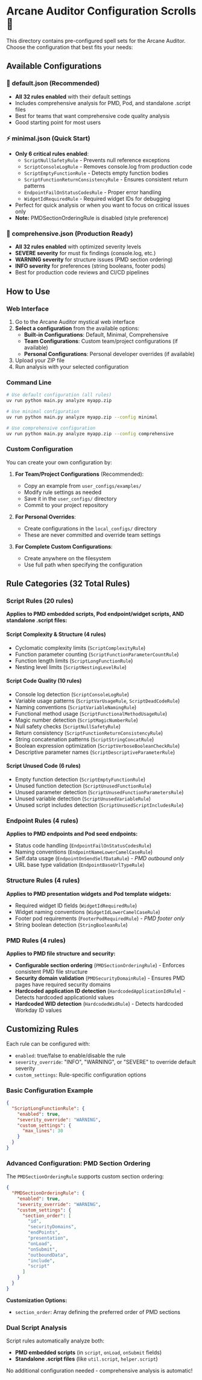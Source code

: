 # Arcane Auditor Configuration Scrolls 📜

This directory contains pre-configured spell sets for the Arcane Auditor. Choose the configuration that best fits your needs:

## Available Configurations

### 🚀 **default.json** (Recommended)

- **All 32 rules enabled** with their default settings
- Includes comprehensive analysis for PMD, Pod, and standalone .script files
- Best for teams that want comprehensive code quality analysis
- Good starting point for most users

### ⚡ **minimal.json** (Quick Start)

- **Only 6 critical rules enabled**:
  - `ScriptNullSafetyRule` - Prevents null reference exceptions
  - `ScriptConsoleLogRule` - Removes console.log from production code
  - `ScriptEmptyFunctionRule` - Detects empty function bodies
  - `ScriptFunctionReturnConsistencyRule` - Ensures consistent return patterns
  - `EndpointFailOnStatusCodesRule` - Proper error handling
  - `WidgetIdRequiredRule` - Required widget IDs for debugging
- Perfect for quick analysis or when you want to focus on critical issues only
- **Note:** PMDSectionOrderingRule is disabled (style preference)

### 🎯 **comprehensive.json** (Production Ready)

- **All 32 rules enabled** with optimized severity levels
- **SEVERE severity** for must fix findings (console.log, etc.)
- **WARNING severity** for structure issues (PMD section ordering)
- **INFO severity** for preferences (string booleans, footer pods)
- Best for production code reviews and CI/CD pipelines

## How to Use

### Web Interface

1. Go to the Arcane Auditor mystical web interface
2. **Select a configuration** from the available options:
   - **Built-in Configurations**: Default, Minimal, Comprehensive
   - **Team Configurations**: Custom team/project configurations (if available)
   - **Personal Configurations**: Personal developer overrides (if available)
3. Upload your ZIP file
4. Run analysis with your selected configuration

### Command Line

```bash
# Use default configuration (all rules)
uv run python main.py analyze myapp.zip

# Use minimal configuration
uv run python main.py analyze myapp.zip --config minimal

# Use comprehensive configuration
uv run python main.py analyze myapp.zip --config comprehensive
```

### Custom Configuration

You can create your own configuration by:

1. **For Team/Project Configurations** (Recommended):
   - Copy an example from `user_configs/examples/`
   - Modify rule settings as needed
   - Save it in the `user_configs/` directory
   - Commit to your project repository

2. **For Personal Overrides**:
   - Create configurations in the `local_configs/` directory
   - These are never committed and override team settings

3. **For Complete Custom Configurations**:
   - Create anywhere on the filesystem
   - Use full path when specifying the configuration

## Rule Categories (32 Total Rules)

### Script Rules (20 rules)

**Applies to PMD embedded scripts, Pod endpoint/widget scripts, AND standalone .script files:**

#### Script Complexity & Structure (4 rules)

- Cyclomatic complexity limits (`ScriptComplexityRule`)
- Function parameter counting (`ScriptFunctionParameterCountRule`)
- Function length limits (`ScriptLongFunctionRule`)
- Nesting level limits (`ScriptNestingLevelRule`)

#### Script Code Quality (10 rules)

- Console log detection (`ScriptConsoleLogRule`)
- Variable usage patterns (`ScriptVarUsageRule`, `ScriptDeadCodeRule`)
- Naming conventions (`ScriptVariableNamingRule`)
- Functional method usage (`ScriptFunctionalMethodUsageRule`)
- Magic number detection (`ScriptMagicNumberRule`)
- Null safety checks (`ScriptNullSafetyRule`)
- Return consistency (`ScriptFunctionReturnConsistencyRule`)
- String concatenation patterns (`ScriptStringConcatRule`)
- Boolean expression optimization (`ScriptVerboseBooleanCheckRule`)
- Descriptive parameter names (`ScriptDescriptiveParameterRule`)

#### Script Unused Code (6 rules)

- Empty function detection (`ScriptEmptyFunctionRule`)
- Unused function detection (`ScriptUnusedFunctionRule`)
- Unused parameter detection (`ScriptUnusedFunctionParametersRule`)
- Unused variable detection (`ScriptUnusedVariableRule`)
- Unused script includes detection (`ScriptUnusedScriptIncludesRule`)

### Endpoint Rules (4 rules)

**Applies to PMD endpoints and Pod seed endpoints:**

- Status code handling (`EndpointFailOnStatusCodesRule`)
- Naming conventions (`EndpointNameLowerCamelCaseRule`)
- Self.data usage (`EndpointOnSendSelfDataRule`) - *PMD outbound only*
- URL base type validation (`EndpointBaseUrlTypeRule`)

### Structure Rules (4 rules)

**Applies to PMD presentation widgets and Pod template widgets:**

- Required widget ID fields (`WidgetIdRequiredRule`)
- Widget naming conventions (`WidgetIdLowerCamelCaseRule`)
- Footer pod requirements (`FooterPodRequiredRule`) - *PMD footer only*
- String boolean detection (`StringBooleanRule`)

### PMD Rules (4 rules)

**Applies to PMD file structure and security:**

- **Configurable section ordering** (`PMDSectionOrderingRule`) - Enforces consistent PMD file structure
- **Security domain validation** (`PMDSecurityDomainRule`) - Ensures PMD pages have required security domains
- **Hardcoded application ID detection** (`HardcodedApplicationIdRule`) - Detects hardcoded applicationId values
- **Hardcoded WID detection** (`HardcodedWidRule`) - Detects hardcoded Workday ID values

## Customizing Rules

Each rule can be configured with:

- `enabled`: true/false to enable/disable the rule
- `severity_override`: "INFO", "WARNING", or "SEVERE" to override default severity
- `custom_settings`: Rule-specific configuration options

### Basic Configuration Example

```json
{
  "ScriptLongFunctionRule": {
    "enabled": true,
    "severity_override": "WARNING",
    "custom_settings": {
      "max_lines": 30
    }
  }
}
```

### Advanced Configuration: PMD Section Ordering

The `PMDSectionOrderingRule` supports custom section ordering:

```json
{
  "PMDSectionOrderingRule": {
    "enabled": true,
    "severity_override": "WARNING",
    "custom_settings": {
      "section_order": [
        "id",
        "securityDomains", 
        "endPoints",
        "presentation",
        "onLoad",
        "onSubmit",
        "outboundData",
        "include",
        "script"
      ]
    }
  }
}
```

**Customization Options:**

- `section_order`: Array defining the preferred order of PMD sections

### Dual Script Analysis

Script rules automatically analyze both:

- **PMD embedded scripts** (in `script`, `onLoad`, `onSubmit` fields)
- **Standalone .script files** (like `util.script`, `helper.script`)

No additional configuration needed - comprehensive analysis is automatic!

